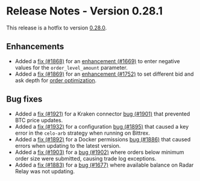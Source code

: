 # Release Notes - Version 0.28.1

This release is a hotfix to version [0.28.0](/release-notes/0.28.0).

## Enhancements

* Added a [fix (#1868)](https://github.com/CoinAlpha/hummingbot/pull/1868) for an [enhancement (#1669)](https://github.com/CoinAlpha/hummingbot/issues/1669) to enter negative values for the `order_level_amount` parameter.
* Added a [fix (#1869)](https://github.com/CoinAlpha/hummingbot/pull/1869) for an [enhancement (#1752)](https://github.com/CoinAlpha/hummingbot/issues/1752) to set different bid and ask depth for [order optimization](/strategies/advanced-mm/order-optimization/).

## Bug fixes

* Added a [fix (#1921)](https://github.com/CoinAlpha/hummingbot/pull/1921) for a Kraken connector [bug (#1901)](https://github.com/CoinAlpha/hummingbot/issues/1901) that prevented BTC price updates.
* Added a [fix (#1932)](https://github.com/CoinAlpha/hummingbot/pull/1932) for a configuration [bug (#1895)](https://github.com/CoinAlpha/hummingbot/issues/1895) that caused a key error in the `celo-arb` strategy when running on Bittrex.
* Added a [fix (#1892)](https://github.com/CoinAlpha/hummingbot/pull/1892) for a Docker permissions [bug (#1886)](https://github.com/CoinAlpha/hummingbot/issues/1886) that caused errors when updating to the latest version.
* Added a [fix (#1903)](https://github.com/CoinAlpha/hummingbot/pull/1903) for a [bug (#1902)](https://github.com/CoinAlpha/hummingbot/issues/1902) where orders below minimum order size were submitted, causing trade log exceptions.
* Added a [fix (#1883)](https://github.com/CoinAlpha/hummingbot/pull/1883) for a [bug (#1677)](https://github.com/CoinAlpha/hummingbot/issues/1677) where available balance on Radar Relay was not updating.
